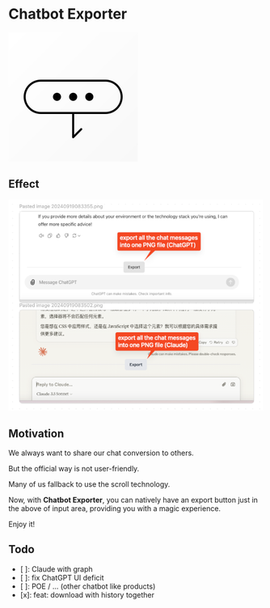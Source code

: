 # Chatbot Exporter

![logo.svg](assets/logo.svg)

## Effect

![img.png](docs/img.png)

## Motivation

We always want to share our chat conversion to others.

But the official way is not user-friendly.

Many of us fallback to use the scroll technology.

Now, with **Chatbot Exporter**, you can natively have an export button just in the above of input area, 
providing you with a magic experience.

Enjoy it!

## Todo

- [ ]: Claude with graph
- [ ]: fix ChatGPT UI deficit
- [ ]: POE / ... (other chatbot like products)
- [x]: feat: download with history together
